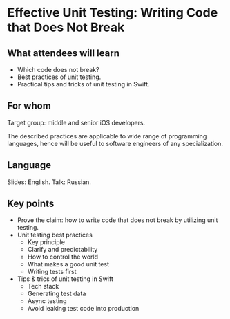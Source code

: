 # Effective Unit Testing: Writing Code that Does Not Break

## What attendees will learn

- Which code does not break?
- Best practices of unit testing.
- Practical tips and tricks of unit testing in Swift.

## For whom

Target group: middle and senior iOS developers. 

The described practices are applicable to wide range of programming languages, hence will be useful to software engineers of any specialization.

## Language

Slides: English.
Talk: Russian.

## Key points

- Prove the claim: how to write code that does not break by utilizing unit testing.
- Unit testing best practices
  - Key principle
  - Clarify and predictability
  - How to control the world
  - What makes a good unit test
  - Writing tests first
- Tips & trics of unit testing in Swift
  - Tech stack
  - Generating test data
  - Async testing
  - Avoid leaking test code into production
